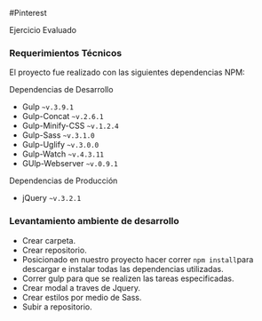 #Pinterest

Ejercicio Evaluado

### Requerimientos Técnicos

El proyecto fue realizado con las siguientes dependencias NPM:

Dependencias de Desarrollo 
  - Gulp `~v.3.9.1`
  - Gulp-Concat `~v.2.6.1`
  - Gulp-Minify-CSS `~v.1.2.4`
  - Gulp-Sass `~v.3.1.0`
  - Gulp-Uglify `~v.3.0.0`
  - Gulp-Watch `~v.4.3.11`
  - GUlp-Webserver `~v.0.9.1`

Dependencias de Producción 
  - jQuery `~v.3.2.1`


### Levantamiento ambiente de desarrollo

+ Crear carpeta.
+ Crear repositorio.
+ Posicionado en nuestro proyecto hacer correr `npm install`para descargar e instalar todas las dependencias utilizadas.
+ Correr gulp para que se realizen las tareas especificadas.
+ Crear modal a traves de Jquery.
+ Crear estilos por medio de Sass.
+ Subir a repositorio.